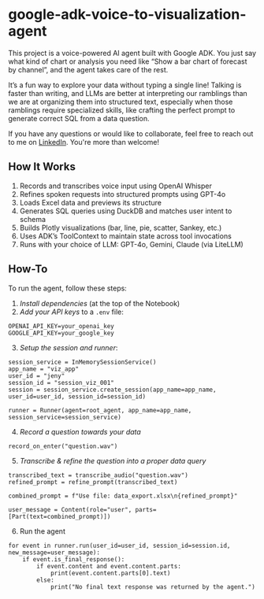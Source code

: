 # google-adk-voice-to-visualization-agent

This project is a voice-powered AI agent built with Google ADK. You just say what kind of chart or analysis you need like “Show a bar chart of forecast by channel”, and the agent takes care of the rest.

It’s a fun way to explore your data without typing a single line! Talking is faster than writing, and LLMs are better at interpreting our ramblings than we are at organizing them into structured text, especially when those ramblings require specialized skills, like crafting the perfect prompt to generate correct SQL from a data question.

If you have any questions or would like to collaborate, feel free to reach out to me on [LinkedIn](https://www.linkedin.com/in/jenya-stoeva-60477249/). You're more than welcome!

## How It Works

1. Records and transcribes voice input using OpenAI Whisper
2. Refines spoken requests into structured prompts using GPT-4o
3. Loads Excel data and previews its structure
4. Generates SQL queries using DuckDB and matches user intent to schema
5. Builds Plotly visualizations (bar, line, pie, scatter, Sankey, etc.)
6. Uses ADK’s ToolContext to maintain state across tool invocations
7. Runs with your choice of LLM: GPT-4o, Gemini, Claude (via LiteLLM)

## How-To
To run the agent, follow these steps: 

1. *Install dependencies* (at the top of the Notebook)
2. *Add your API keys* to a ```.env``` file:
```
OPENAI_API_KEY=your_openai_key
GOOGLE_API_KEY=your_google_key
```
3. *Setup the session and runner*:

```
session_service = InMemorySessionService()
app_name = "viz_app"
user_id = "jeny"
session_id = "session_viz_001"
session = session_service.create_session(app_name=app_name, user_id=user_id, session_id=session_id)

runner = Runner(agent=root_agent, app_name=app_name, session_service=session_service)
```
4. *Record a question towards your data*
```
record_on_enter("question.wav")
```
5. *Transcribe & refine the question into a proper data query*
```
transcribed_text = transcribe_audio("question.wav")
refined_prompt = refine_prompt(transcribed_text)

combined_prompt = f"Use file: data_export.xlsx\n{refined_prompt}"

user_message = Content(role="user", parts=[Part(text=combined_prompt)])
```
6. Run the agent
```
for event in runner.run(user_id=user_id, session_id=session.id, new_message=user_message):
    if event.is_final_response():
        if event.content and event.content.parts:
            print(event.content.parts[0].text)
        else:
            print("No final text response was returned by the agent.")
```
